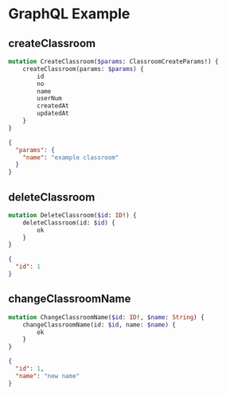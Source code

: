 # GraphQL Example

## createClassroom

```graphql
mutation CreateClassroom($params: ClassroomCreateParams!) {
    createClassroom(params: $params) {
        id
        no
        name
        userNum
        createdAt
        updatedAt
    }
}
```

```json
{
  "params": {
    "name": "example classroom"
  }
}
```

## deleteClassroom

```graphql
mutation DeleteClassroom($id: ID!) {
    deleteClassroom(id: $id) {
        ok
    }
}
```

```json
{
  "id": 1
}
```

## changeClassroomName

```graphql
mutation ChangeClassroomName($id: ID!, $name: String) {
    changeClassroomName(id: $id, name: $name) {
        ok
    }
}
```

```json
{
  "id": 1,
  "name": "new name"
}
```